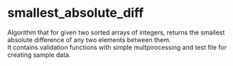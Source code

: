 # smallest_absolute_diff

Algorithm that for given two sorted arrays of integers, returns the smallest absolute difference of any two elements between them. </br>
It contains validation functions with simple multpirocessing and test file for creating sample data. 
